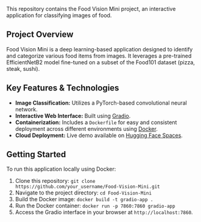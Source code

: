 <!--  ---
title: Foodvision Mini
emoji: 🚀
colorFrom: red
colorTo: blue
sdk: gradio
sdk_version: 5.18.0
app_file: app.py
pinned: false
license: mit
---

Check out the configuration reference at https://huggingface.co/docs/hub/spaces-config-reference -->

This repository contains the Food Vision Mini project, an interactive application for classifying images of food.

## Project Overview

Food Vision Mini is a deep learning-based application designed to identify and categorize various food items from images. It leverages a pre-trained EfficientNetB2 model fine-tuned on a subset of the Food101 dataset (pizza, steak, sushi).

## Key Features & Technologies

* **Image Classification:** Utilizes a PyTorch-based convolutional neural network.
* **Interactive Web Interface:** Built using [Gradio](https://gradio.app/).
* **Containerization:** Includes a `Dockerfile` for easy and consistent deployment across different environments using [Docker](https://www.docker.com/).
* **Cloud Deployment:** Live demo available on [Hugging Face Spaces](https://huggingface.co/spaces/Maithri/foodvision_mini).

## Getting Started

To run this application locally using Docker:

1.  Clone this repository: `git clone https://github.com/your_username/Food-Vision-Mini.git`
2.  Navigate to the project directory: `cd Food-Vision-Mini`
3.  Build the Docker image: `docker build -t gradio-app .`
4.  Run the Docker container: `docker run -p 7860:7860 gradio-app`
5.  Access the Gradio interface in your browser at `http://localhost:7860`.
